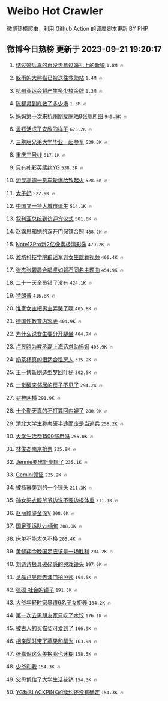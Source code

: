 # Weibo Hot Crawler 



微博热榜爬虫，利用 Github Action 的调度脚本更新 BY PHP 


## 微博今日热榜 更新于 2023-09-21 19:20:17 
1. [结过婚后真的再没羡慕过婚礼上的新娘](https://s.weibo.com/weibo?q=%E7%BB%93%E8%BF%87%E5%A9%9A%E5%90%8E%E7%9C%9F%E7%9A%84%E5%86%8D%E6%B2%A1%E7%BE%A1%E6%85%95%E8%BF%87%E5%A9%9A%E7%A4%BC%E4%B8%8A%E7%9A%84%E6%96%B0%E5%A8%98&t=31&band_rank=1&Refer=top) `1.8M 🔥` 

1. [躲雨的大熊猫已被送往救助站](https://s.weibo.com/weibo?q=%23%E8%BA%B2%E9%9B%A8%E7%9A%84%E5%A4%A7%E7%86%8A%E7%8C%AB%E5%B7%B2%E8%A2%AB%E9%80%81%E5%BE%80%E6%95%91%E5%8A%A9%E7%AB%99%23&t=31&band_rank=2&Refer=top) `1.4M 🔥` 

1. [杭州亚运会将产生多少枚金牌](https://s.weibo.com/weibo?q=%23%E6%9D%AD%E5%B7%9E%E4%BA%9A%E8%BF%90%E4%BC%9A%E5%B0%86%E4%BA%A7%E7%94%9F%E5%A4%9A%E5%B0%91%E6%9E%9A%E9%87%91%E7%89%8C%23&t=31&band_rank=3&Refer=top) `1.3M 🔥` 

1. [陈都灵到底救了多少场](https://s.weibo.com/weibo?q=%23%E9%99%88%E9%83%BD%E7%81%B5%E5%88%B0%E5%BA%95%E6%95%91%E4%BA%86%E5%A4%9A%E5%B0%91%E5%9C%BA%23&t=31&band_rank=4&Refer=top) `1.3M 🔥` 

1. [妈妈第一次来杭州朋友圈晒8张厕所图](https://s.weibo.com/weibo?q=%23%E5%A6%88%E5%A6%88%E7%AC%AC%E4%B8%80%E6%AC%A1%E6%9D%A5%E6%9D%AD%E5%B7%9E%E6%9C%8B%E5%8F%8B%E5%9C%88%E6%99%928%E5%BC%A0%E5%8E%95%E6%89%80%E5%9B%BE%23&t=31&band_rank=5&Refer=top) `945.5K 🔥` 

1. [孟钰活成了安欣的样子](https://s.weibo.com/weibo?q=%23%E5%AD%9F%E9%92%B0%E6%B4%BB%E6%88%90%E4%BA%86%E5%AE%89%E6%AC%A3%E7%9A%84%E6%A0%B7%E5%AD%90%23&t=31&band_rank=6&Refer=top) `675.2K 🔥` 

1. [三胞胎兄弟大学毕业一起参军](https://s.weibo.com/weibo?q=%23%E4%B8%89%E8%83%9E%E8%83%8E%E5%85%84%E5%BC%9F%E5%A4%A7%E5%AD%A6%E6%AF%95%E4%B8%9A%E4%B8%80%E8%B5%B7%E5%8F%82%E5%86%9B%23&t=31&band_rank=7&Refer=top) `639.3K 🔥` 

1. [重庆三号线](https://s.weibo.com/weibo?q=%E9%87%8D%E5%BA%86%E4%B8%89%E5%8F%B7%E7%BA%BF&t=31&band_rank=8&Refer=top) `617.1K 🔥` 

1. [只有朴彩英续约YG](https://s.weibo.com/weibo?q=%23%E5%8F%AA%E6%9C%89%E6%9C%B4%E5%BD%A9%E8%8B%B1%E7%BB%AD%E7%BA%A6YG%23&t=31&band_rank=9&Refer=top) `538.3K 🔥` 

1. [沪昆高速一货车轮爆胎致起火](https://s.weibo.com/weibo?q=%23%E6%B2%AA%E6%98%86%E9%AB%98%E9%80%9F%E4%B8%80%E8%B4%A7%E8%BD%A6%E8%BD%AE%E7%88%86%E8%83%8E%E8%87%B4%E8%B5%B7%E7%81%AB%23&t=31&band_rank=10&Refer=top) `528.6K 🔥` 

1. [太子奶](https://s.weibo.com/weibo?q=%E5%A4%AA%E5%AD%90%E5%A5%B6&t=31&band_rank=11&Refer=top) `522.9K 🔥` 

1. [中国又一特大城市诞生](https://s.weibo.com/weibo?q=%23%E4%B8%AD%E5%9B%BD%E5%8F%88%E4%B8%80%E7%89%B9%E5%A4%A7%E5%9F%8E%E5%B8%82%E8%AF%9E%E7%94%9F%23&t=31&band_rank=12&Refer=top) `514.1K 🔥` 

1. [叙利亚总统到访迎宾仪式](https://s.weibo.com/weibo?q=%23%E5%8F%99%E5%88%A9%E4%BA%9A%E6%80%BB%E7%BB%9F%E5%88%B0%E8%AE%BF%E8%BF%8E%E5%AE%BE%E4%BB%AA%E5%BC%8F%23&t=31&band_rank=13&Refer=top) `501.6K 🔥` 

1. [赵露思和她的双开门保镖合照](https://s.weibo.com/weibo?q=%23%E8%B5%B5%E9%9C%B2%E6%80%9D%E5%92%8C%E5%A5%B9%E7%9A%84%E5%8F%8C%E5%BC%80%E9%97%A8%E4%BF%9D%E9%95%96%E5%90%88%E7%85%A7%23&t=31&band_rank=14&Refer=top) `488.2K 🔥` 

1. [Note13Pro新2亿像素极清影像](https://s.weibo.com/weibo?q=%23Note13Pro%E6%96%B02%E4%BA%BF%E5%83%8F%E7%B4%A0%E6%9E%81%E6%B8%85%E5%BD%B1%E5%83%8F%23&t=31&band_rank=15&Refer=top) `479.2K 🔥` 

1. [潍坊科技学院辟谣军训女生跳舞视频](https://s.weibo.com/weibo?q=%23%E6%BD%8D%E5%9D%8A%E7%A7%91%E6%8A%80%E5%AD%A6%E9%99%A2%E8%BE%9F%E8%B0%A3%E5%86%9B%E8%AE%AD%E5%A5%B3%E7%94%9F%E8%B7%B3%E8%88%9E%E8%A7%86%E9%A2%91%23&t=31&band_rank=16&Refer=top) `466.4K 🔥` 

1. [张杰张碧晨合唱坚如磐石同名主题曲](https://s.weibo.com/weibo?q=%23%E5%BC%A0%E6%9D%B0%E5%BC%A0%E7%A2%A7%E6%99%A8%E5%90%88%E5%94%B1%E5%9D%9A%E5%A6%82%E7%A3%90%E7%9F%B3%E5%90%8C%E5%90%8D%E4%B8%BB%E9%A2%98%E6%9B%B2%23&t=31&band_rank=17&Refer=top) `454.9K 🔥` 

1. [二十一天全员错了没有](https://s.weibo.com/weibo?q=%23%E4%BA%8C%E5%8D%81%E4%B8%80%E5%A4%A9%E5%85%A8%E5%91%98%E9%94%99%E4%BA%86%E6%B2%A1%E6%9C%89%23&t=31&band_rank=18&Refer=top) `424.1K 🔥` 

1. [特朗普](https://s.weibo.com/weibo?q=%23%E7%89%B9%E6%9C%97%E6%99%AE%23&t=31&band_rank=19&Refer=top) `416.8K 🔥` 

1. [谁家女主把男主弄哭了啊](https://s.weibo.com/weibo?q=%23%E8%B0%81%E5%AE%B6%E5%A5%B3%E4%B8%BB%E6%8A%8A%E7%94%B7%E4%B8%BB%E5%BC%84%E5%93%AD%E4%BA%86%E5%95%8A%23&t=31&band_rank=20&Refer=top) `405.8K 🔥` 

1. [德国性教育内容表](https://s.weibo.com/weibo?q=%E5%BE%B7%E5%9B%BD%E6%80%A7%E6%95%99%E8%82%B2%E5%86%85%E5%AE%B9%E8%A1%A8&t=31&band_rank=21&Refer=top) `404.9K 🔥` 

1. [为什么说女生要分开腿坐](https://s.weibo.com/weibo?q=%E4%B8%BA%E4%BB%80%E4%B9%88%E8%AF%B4%E5%A5%B3%E7%94%9F%E8%A6%81%E5%88%86%E5%BC%80%E8%85%BF%E5%9D%90&t=31&band_rank=22&Refer=top) `404.7K 🔥` 

1. [卢昱晓为教丞磊上海话求助妈妈](https://s.weibo.com/weibo?q=%23%E5%8D%A2%E6%98%B1%E6%99%93%E4%B8%BA%E6%95%99%E4%B8%9E%E7%A3%8A%E4%B8%8A%E6%B5%B7%E8%AF%9D%E6%B1%82%E5%8A%A9%E5%A6%88%E5%A6%88%23&t=31&band_rank=23&Refer=top) `403.9K 🔥` 

1. [奶茶杯真的很适合租房人](https://s.weibo.com/weibo?q=%23%E5%A5%B6%E8%8C%B6%E6%9D%AF%E7%9C%9F%E7%9A%84%E5%BE%88%E9%80%82%E5%90%88%E7%A7%9F%E6%88%BF%E4%BA%BA%23&t=31&band_rank=24&Refer=top) `315.2K 🔥` 

1. [王一博新剧造型梦回叶秘](https://s.weibo.com/weibo?q=%23%E7%8E%8B%E4%B8%80%E5%8D%9A%E6%96%B0%E5%89%A7%E9%80%A0%E5%9E%8B%E6%A2%A6%E5%9B%9E%E5%8F%B6%E7%A7%98%23&t=31&band_rank=25&Refer=top) `302.5K 🔥` 

1. [一觉醒来邻居的房子不见了](https://s.weibo.com/weibo?q=%23%E4%B8%80%E8%A7%89%E9%86%92%E6%9D%A5%E9%82%BB%E5%B1%85%E7%9A%84%E6%88%BF%E5%AD%90%E4%B8%8D%E8%A7%81%E4%BA%86%23&t=31&band_rank=26&Refer=top) `294.2K 🔥` 

1. [封神网播](https://s.weibo.com/weibo?q=%E5%B0%81%E7%A5%9E%E7%BD%91%E6%92%AD&t=31&band_rank=27&Refer=top) `291.9K 🔥` 

1. [十个勤天真的不打算回内娱了](https://s.weibo.com/weibo?q=%23%E5%8D%81%E4%B8%AA%E5%8B%A4%E5%A4%A9%E7%9C%9F%E7%9A%84%E4%B8%8D%E6%89%93%E7%AE%97%E5%9B%9E%E5%86%85%E5%A8%B1%E4%BA%86%23&t=31&band_rank=28&Refer=top) `280.9K 🔥` 

1. [清北大学生称考研半途而废是当逃兵](https://s.weibo.com/weibo?q=%23%E6%B8%85%E5%8C%97%E5%A4%A7%E5%AD%A6%E7%94%9F%E7%A7%B0%E8%80%83%E7%A0%94%E5%8D%8A%E9%80%94%E8%80%8C%E5%BA%9F%E6%98%AF%E5%BD%93%E9%80%83%E5%85%B5%23&t=31&band_rank=29&Refer=top) `258.2K 🔥` 

1. [大学生活费1500够用吗](https://s.weibo.com/weibo?q=%23%E5%A4%A7%E5%AD%A6%E7%94%9F%E6%B4%BB%E8%B4%B91500%E5%A4%9F%E7%94%A8%E5%90%97%23&t=31&band_rank=30&Refer=top) `255.0K 🔥` 

1. [林俊杰南京抢票](https://s.weibo.com/weibo?q=%E6%9E%97%E4%BF%8A%E6%9D%B0%E5%8D%97%E4%BA%AC%E6%8A%A2%E7%A5%A8&t=31&band_rank=31&Refer=top) `235.9K 🔥` 

1. [Jennie要出新专辑了](https://s.weibo.com/weibo?q=%23Jennie%E8%A6%81%E5%87%BA%E6%96%B0%E4%B8%93%E8%BE%91%E4%BA%86%23&t=31&band_rank=32&Refer=top) `235.1K 🔥` 

1. [Gemini领证](https://s.weibo.com/weibo?q=%23Gemini%E9%A2%86%E8%AF%81%23&t=31&band_rank=33&Refer=top) `225.2K 🔥` 

1. [被杨幂美到的一个镜头](https://s.weibo.com/weibo?q=%23%E8%A2%AB%E6%9D%A8%E5%B9%82%E7%BE%8E%E5%88%B0%E7%9A%84%E4%B8%80%E4%B8%AA%E9%95%9C%E5%A4%B4%23&t=31&band_rank=34&Refer=top) `211.3K 🔥` 

1. [孙女买衣服爷爷边说不要边报体重](https://s.weibo.com/weibo?q=%23%E5%AD%99%E5%A5%B3%E4%B9%B0%E8%A1%A3%E6%9C%8D%E7%88%B7%E7%88%B7%E8%BE%B9%E8%AF%B4%E4%B8%8D%E8%A6%81%E8%BE%B9%E6%8A%A5%E4%BD%93%E9%87%8D%23&t=31&band_rank=35&Refer=top) `211.1K 🔥` 

1. [赵丽颖鎏金深V](https://s.weibo.com/weibo?q=%23%E8%B5%B5%E4%B8%BD%E9%A2%96%E9%8E%8F%E9%87%91%E6%B7%B1V%23&t=31&band_rank=36&Refer=top) `208.0K 🔥` 

1. [国足亚运队vs缅甸](https://s.weibo.com/weibo?q=%23%E5%9B%BD%E8%B6%B3%E4%BA%9A%E8%BF%90%E9%98%9Fvs%E7%BC%85%E7%94%B8%23&t=31&band_rank=37&Refer=top) `208.0K 🔥` 

1. [床单不能太久不换](https://s.weibo.com/weibo?q=%23%E5%BA%8A%E5%8D%95%E4%B8%8D%E8%83%BD%E5%A4%AA%E4%B9%85%E4%B8%8D%E6%8D%A2%23&t=31&band_rank=38&Refer=top) `205.4K 🔥` 

1. [黄健翔今晚国足应该是一场胜利](https://s.weibo.com/weibo?q=%23%E9%BB%84%E5%81%A5%E7%BF%94%E4%BB%8A%E6%99%9A%E5%9B%BD%E8%B6%B3%E5%BA%94%E8%AF%A5%E6%98%AF%E4%B8%80%E5%9C%BA%E8%83%9C%E5%88%A9%23&t=31&band_rank=39&Refer=top) `204.2K 🔥` 

1. [刘诗诗极具破碎感的哭戏镜头](https://s.weibo.com/weibo?q=%23%E5%88%98%E8%AF%97%E8%AF%97%E6%9E%81%E5%85%B7%E7%A0%B4%E7%A2%8E%E6%84%9F%E7%9A%84%E5%93%AD%E6%88%8F%E9%95%9C%E5%A4%B4%23&t=31&band_rank=40&Refer=top) `197.6K 🔥` 

1. [丞磊卢昱晓去澳门拍芭莎](https://s.weibo.com/weibo?q=%23%E4%B8%9E%E7%A3%8A%E5%8D%A2%E6%98%B1%E6%99%93%E5%8E%BB%E6%BE%B3%E9%97%A8%E6%8B%8D%E8%8A%AD%E8%8E%8E%23&t=31&band_rank=41&Refer=top) `194.5K 🔥` 

1. [张硕 社会的镜子](https://s.weibo.com/weibo?q=%E5%BC%A0%E7%A1%95%20%E7%A4%BE%E4%BC%9A%E7%9A%84%E9%95%9C%E5%AD%90&t=31&band_rank=42&Refer=top) `191.5K 🔥` 

1. [大爷年轻时家暴遭6名子女拒养](https://s.weibo.com/weibo?q=%23%E5%A4%A7%E7%88%B7%E5%B9%B4%E8%BD%BB%E6%97%B6%E5%AE%B6%E6%9A%B4%E9%81%AD6%E5%90%8D%E5%AD%90%E5%A5%B3%E6%8B%92%E5%85%BB%23&t=31&band_rank=43&Refer=top) `184.2K 🔥` 

1. [第一次去男朋友家只吃了水饺](https://s.weibo.com/weibo?q=%23%E7%AC%AC%E4%B8%80%E6%AC%A1%E5%8E%BB%E7%94%B7%E6%9C%8B%E5%8F%8B%E5%AE%B6%E5%8F%AA%E5%90%83%E4%BA%86%E6%B0%B4%E9%A5%BA%23&t=31&band_rank=44&Refer=top) `176.1K 🔥` 

1. [被古人的买猫契可爱到了](https://s.weibo.com/weibo?q=%23%E8%A2%AB%E5%8F%A4%E4%BA%BA%E7%9A%84%E4%B9%B0%E7%8C%AB%E5%A5%91%E5%8F%AF%E7%88%B1%E5%88%B0%E4%BA%86%23&t=31&band_rank=45&Refer=top) `166.9K 🔥` 

1. [相亲同时带了苹果和华为](https://s.weibo.com/weibo?q=%E7%9B%B8%E4%BA%B2%E5%90%8C%E6%97%B6%E5%B8%A6%E4%BA%86%E8%8B%B9%E6%9E%9C%E5%92%8C%E5%8D%8E%E4%B8%BA&t=31&band_rank=46&Refer=top) `163.9K 🔥` 

1. [张嘉倪这么美换我也迷糊](https://s.weibo.com/weibo?q=%23%E5%BC%A0%E5%98%89%E5%80%AA%E8%BF%99%E4%B9%88%E7%BE%8E%E6%8D%A2%E6%88%91%E4%B9%9F%E8%BF%B7%E7%B3%8A%23&t=31&band_rank=47&Refer=top) `158.5K 🔥` 

1. [少爷和我](https://s.weibo.com/weibo?q=%E5%B0%91%E7%88%B7%E5%92%8C%E6%88%91&t=31&band_rank=48&Refer=top) `154.3K 🔥` 

1. [父母低估了大学生活花销](https://s.weibo.com/weibo?q=%23%E7%88%B6%E6%AF%8D%E4%BD%8E%E4%BC%B0%E4%BA%86%E5%A4%A7%E5%AD%A6%E7%94%9F%E6%B4%BB%E8%8A%B1%E9%94%80%23&t=31&band_rank=49&Refer=top) `154.3K 🔥` 

1. [YG称BLACKPINK的续约还没有确定](https://s.weibo.com/weibo?q=%23YG%E7%A7%B0BLACKPINK%E7%9A%84%E7%BB%AD%E7%BA%A6%E8%BF%98%E6%B2%A1%E6%9C%89%E7%A1%AE%E5%AE%9A%23&t=31&band_rank=50&Refer=top) `154.3K 🔥` 

